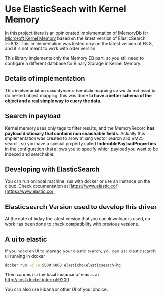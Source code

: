 # Use ElasticSeach with Kernel Memory

In this project there is an opinionated implementation of IMemoryDb for [Microsoft Kernel Memory](https://github.com/microsoft/kernel-memory) based on the latest version of ElasticSearch >=8.13. This implementation was tested only on the latest version of ES 8, and it is not meant to work with older version.

This library implements only the Memory DB part, so you still need to configure a different database for Binary Storage in Kernel Memory.

## Details of implementation

This implementation uses dynamic template mapping so we do not need to do nested object mapping, this was done **to have a better schema of the object and a real simple way to query the data**. 

## Search in payload

Kernel memory uses only tags to filter results, and the MemoryRecord **has payload dictionary that contains non searchable fields**. Actually this implementation was created to allow mixing vector search and BM25 search, so you have a special property called **IndexablePayloadProperties** in the configuration that allows you to specify which payload you want to be indexed and searchable.

## Developing with ElasticSearch

You can run on local machine, run with docker or use an instance on the cloud. Check documentation at [https://www.elastic.co/](https://www.elastic.co/)

## Elasticsearch Version used to develop this driver

At the date of today the latest version that you can download is used, no work has been done to check compatibility with previous versions.

## A ui to elastic

If you need an UI to manage your elastic search, you can use elasticsearch ui running in docker

```bash
docker run -d -p 5000:5000 elastichq/elasticsearch-hq
```

Then connect to the local instance of elastic at http://host.docker.internal:9200

You can also use kibana or other UI of your choice.